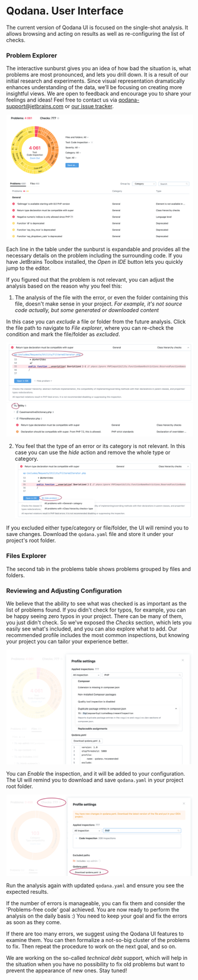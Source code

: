 # Qodana. User Interface

The current version of Qodana UI is focused on the single-shot analysis. It allows browsing and acting 
on results as well as re-configuring the list of checks. 

### Problem Explorer

The interactive sunburst gives you an idea of how bad the situation is, what problems are most pronounced, and lets you drill down. It is a result of our initial research and experiments. Since visual representation dramatically enhances understanding of the data, we’ll be focusing on creating more insightful views. We are open to feedback and encourage you to share your feelings and ideas!
Feel free to contact us via [qodana-support@jetbrains.com](mailto:qodana-support@jetbrains.com) or [our issue tracker](https://youtrack.jetbrains.com/newIssue?project=QD).

![](../resources/general.png)

Each line in the table under the sunburst is expandable and provides all the necessary details on the problem including 
the surrounding code. If you have JetBrains Toolbox installed, the *Open in IDE* button lets you quickly jump to the editor.

If you figured out that the problem is not relevant, you can adjust the analysis based on the reason why you feel this:

1) The analysis of the file with the error, or even the folder containing this file, doesn't make sense in your project.
  *For example, it's not source code actually, but some generated or downloaded content*
  
  In this case you can *exclude* a file or folder from the future analysis. Click the file path to navigate to *File explorer*, where you can re-check the condition and mark the file/folder as *excluded*.

![](../resources/problem-area.png)
![](../resources/files-tree.png)


2) You feel that the type of an error or its category is not relevant.
  In this case you can use the *hide* action and remove the whole type or category.
![](../resources/problem-area-hide.png)
    
If you excluded either type/category or file/folder, the UI will remind you to save changes. Download the `qodana.yaml` file and store it under your project's root folder.

### Files Explorer

The second tab in the problems table shows problems grouped by files and folders.

### Reviewing and Adjusting Configuration

We believe that the ability to see what was checked is as important as the list of problems found. If you didn't check for 
typos, for example, you can be happy seeing zero typos in your project. There can be many of them, you just didn't check. So we've 
exposed the *Checks* section, which lets you easily see what's included, and you can also explore what to add. Our recommended profile includes the most common inspections, but knowing your project you can tailor your 
experience better. 

![](../resources/profile-settings.png)

You can *Enable* the inspection, and it will be added to your configuration. The UI will remind you to download and save `qodana.yaml` in your project root folder.

![](../resources/profile-save.png)

Run the analysis again with updated `qodana.yaml` and ensure you see the expected results. 

If the number of errors is manageable, you can fix them and consider the 'Problems-free code' goal achieved. You are now ready to perform the 
analysis on the daily basis :) You need to keep your goal and fix the errors as soon as they come. 

If there are too many errors, we suggest using the Qodana UI features to examine them. You can then formalize a not-so-big cluster of the problems to fix. Then repeat the procedure to work on the next goal, and 
so on. 

We are working on the so-called *technical debt* support, which will help in the situation when you have no possibility to fix old problems but want to prevent the appearance  of new ones. Stay tuned! 

